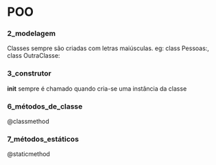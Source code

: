 # POO

### 2_modelagem
Classes sempre são criadas com letras maiúsculas.
eg: class Pessoas:, class OutraClasse:

### 3_construtor
__init__ sempre é chamado quando cria-se uma instância da classe

### 6_métodos_de_classe
@classmethod

### 7_métodos_estáticos
@staticmethod